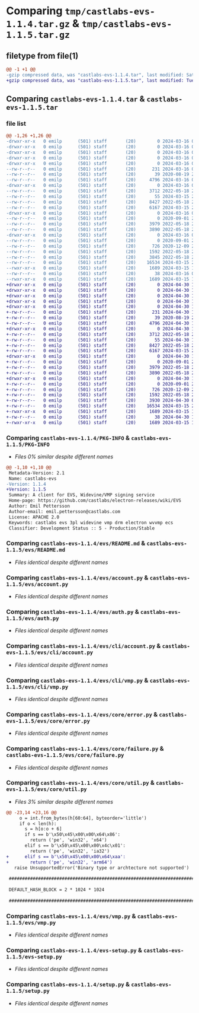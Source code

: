 # Comparing `tmp/castlabs-evs-1.1.4.tar.gz` & `tmp/castlabs-evs-1.1.5.tar.gz`

## filetype from file(1)

```diff
@@ -1 +1 @@
-gzip compressed data, was "castlabs-evs-1.1.4.tar", last modified: Sat Mar 16 00:58:55 2024, max compression
+gzip compressed data, was "castlabs-evs-1.1.5.tar", last modified: Tue Apr 30 10:21:01 2024, max compression
```

## Comparing `castlabs-evs-1.1.4.tar` & `castlabs-evs-1.1.5.tar`

### file list

```diff
@@ -1,26 +1,26 @@
-drwxr-xr-x   0 emilp      (501) staff       (20)        0 2024-03-16 00:58:55.855052 castlabs-evs-1.1.4/
-drwxr-xr-x   0 emilp      (501) staff       (20)        0 2024-03-16 00:58:55.852711 castlabs-evs-1.1.4/.build/
-drwxr-xr-x   0 emilp      (501) staff       (20)        0 2024-03-16 00:58:55.852756 castlabs-evs-1.1.4/.build/prod/
-drwxr-xr-x   0 emilp      (501) staff       (20)        0 2024-03-16 00:58:55.852803 castlabs-evs-1.1.4/.build/prod/pypi-build/
-drwxr-xr-x   0 emilp      (501) staff       (20)        0 2024-03-16 00:58:55.854796 castlabs-evs-1.1.4/.build/prod/pypi-build/castlabs_evs.egg-info/
--rw-r--r--   0 emilp      (501) staff       (20)      231 2024-03-16 00:58:55.000000 castlabs-evs-1.1.4/.build/prod/pypi-build/castlabs_evs.egg-info/SOURCES.txt
--rw-r--r--   0 emilp      (501) staff       (20)       39 2020-08-19 21:03:00.000000 castlabs-evs-1.1.4/MANIFEST.in
--rw-r--r--   0 emilp      (501) staff       (20)     4796 2024-03-16 00:58:55.854941 castlabs-evs-1.1.4/PKG-INFO
-drwxr-xr-x   0 emilp      (501) staff       (20)        0 2024-03-16 00:58:55.853865 castlabs-evs-1.1.4/evs/
--rw-r--r--   0 emilp      (501) staff       (20)     3712 2022-05-18 21:23:24.000000 castlabs-evs-1.1.4/evs/README.md
--rw-r--r--   0 emilp      (501) staff       (20)       55 2024-03-15 23:53:04.000000 castlabs-evs-1.1.4/evs/__init__.py
--rw-r--r--   0 emilp      (501) staff       (20)     8427 2022-05-18 21:23:24.000000 castlabs-evs-1.1.4/evs/account.py
--rw-r--r--   0 emilp      (501) staff       (20)     6167 2024-03-15 22:20:02.000000 castlabs-evs-1.1.4/evs/auth.py
-drwxr-xr-x   0 emilp      (501) staff       (20)        0 2024-03-16 00:58:55.854183 castlabs-evs-1.1.4/evs/cli/
--rw-r--r--   0 emilp      (501) staff       (20)        0 2020-09-01 20:40:42.000000 castlabs-evs-1.1.4/evs/cli/__init__.py
--rw-r--r--   0 emilp      (501) staff       (20)     3979 2022-05-18 21:23:24.000000 castlabs-evs-1.1.4/evs/cli/account.py
--rw-r--r--   0 emilp      (501) staff       (20)     3890 2022-05-18 21:23:24.000000 castlabs-evs-1.1.4/evs/cli/vmp.py
-drwxr-xr-x   0 emilp      (501) staff       (20)        0 2024-03-16 00:58:55.854679 castlabs-evs-1.1.4/evs/core/
--rw-r--r--   0 emilp      (501) staff       (20)        0 2020-09-01 20:40:42.000000 castlabs-evs-1.1.4/evs/core/__init__.py
--rw-r--r--   0 emilp      (501) staff       (20)      726 2020-12-09 21:06:16.000000 castlabs-evs-1.1.4/evs/core/error.py
--rw-r--r--   0 emilp      (501) staff       (20)     1592 2022-05-18 21:23:24.000000 castlabs-evs-1.1.4/evs/core/failure.py
--rw-r--r--   0 emilp      (501) staff       (20)     3845 2022-05-18 21:23:24.000000 castlabs-evs-1.1.4/evs/core/util.py
--rw-r--r--   0 emilp      (501) staff       (20)    16534 2024-03-15 23:48:33.000000 castlabs-evs-1.1.4/evs/vmp.py
--rwxr-xr-x   0 emilp      (501) staff       (20)     1689 2024-03-15 19:48:09.000000 castlabs-evs-1.1.4/evs-setup.py
--rw-r--r--   0 emilp      (501) staff       (20)       38 2024-03-16 00:58:55.855088 castlabs-evs-1.1.4/setup.cfg
--rwxr-xr-x   0 emilp      (501) staff       (20)     1689 2024-03-15 19:48:09.000000 castlabs-evs-1.1.4/setup.py
+drwxr-xr-x   0 emilp      (501) staff       (20)        0 2024-04-30 10:21:01.233352 castlabs-evs-1.1.5/
+drwxr-xr-x   0 emilp      (501) staff       (20)        0 2024-04-30 10:21:01.230904 castlabs-evs-1.1.5/.build/
+drwxr-xr-x   0 emilp      (501) staff       (20)        0 2024-04-30 10:21:01.230951 castlabs-evs-1.1.5/.build/prod/
+drwxr-xr-x   0 emilp      (501) staff       (20)        0 2024-04-30 10:21:01.231003 castlabs-evs-1.1.5/.build/prod/pypi-build/
+drwxr-xr-x   0 emilp      (501) staff       (20)        0 2024-04-30 10:21:01.233086 castlabs-evs-1.1.5/.build/prod/pypi-build/castlabs_evs.egg-info/
+-rw-r--r--   0 emilp      (501) staff       (20)      231 2024-04-30 10:21:01.000000 castlabs-evs-1.1.5/.build/prod/pypi-build/castlabs_evs.egg-info/SOURCES.txt
+-rw-r--r--   0 emilp      (501) staff       (20)       39 2020-08-19 21:03:00.000000 castlabs-evs-1.1.5/MANIFEST.in
+-rw-r--r--   0 emilp      (501) staff       (20)     4796 2024-04-30 10:21:01.233237 castlabs-evs-1.1.5/PKG-INFO
+drwxr-xr-x   0 emilp      (501) staff       (20)        0 2024-04-30 10:21:01.232063 castlabs-evs-1.1.5/evs/
+-rw-r--r--   0 emilp      (501) staff       (20)     3712 2022-05-18 21:23:24.000000 castlabs-evs-1.1.5/evs/README.md
+-rw-r--r--   0 emilp      (501) staff       (20)       55 2024-04-30 10:17:13.000000 castlabs-evs-1.1.5/evs/__init__.py
+-rw-r--r--   0 emilp      (501) staff       (20)     8427 2022-05-18 21:23:24.000000 castlabs-evs-1.1.5/evs/account.py
+-rw-r--r--   0 emilp      (501) staff       (20)     6167 2024-03-15 22:20:02.000000 castlabs-evs-1.1.5/evs/auth.py
+drwxr-xr-x   0 emilp      (501) staff       (20)        0 2024-04-30 10:21:01.232420 castlabs-evs-1.1.5/evs/cli/
+-rw-r--r--   0 emilp      (501) staff       (20)        0 2020-09-01 20:40:42.000000 castlabs-evs-1.1.5/evs/cli/__init__.py
+-rw-r--r--   0 emilp      (501) staff       (20)     3979 2022-05-18 21:23:24.000000 castlabs-evs-1.1.5/evs/cli/account.py
+-rw-r--r--   0 emilp      (501) staff       (20)     3890 2022-05-18 21:23:24.000000 castlabs-evs-1.1.5/evs/cli/vmp.py
+drwxr-xr-x   0 emilp      (501) staff       (20)        0 2024-04-30 10:21:01.232952 castlabs-evs-1.1.5/evs/core/
+-rw-r--r--   0 emilp      (501) staff       (20)        0 2020-09-01 20:40:42.000000 castlabs-evs-1.1.5/evs/core/__init__.py
+-rw-r--r--   0 emilp      (501) staff       (20)      726 2020-12-09 21:06:16.000000 castlabs-evs-1.1.5/evs/core/error.py
+-rw-r--r--   0 emilp      (501) staff       (20)     1592 2022-05-18 21:23:24.000000 castlabs-evs-1.1.5/evs/core/failure.py
+-rw-r--r--   0 emilp      (501) staff       (20)     3930 2024-04-30 09:36:09.000000 castlabs-evs-1.1.5/evs/core/util.py
+-rw-r--r--   0 emilp      (501) staff       (20)    16534 2024-03-15 23:48:33.000000 castlabs-evs-1.1.5/evs/vmp.py
+-rwxr-xr-x   0 emilp      (501) staff       (20)     1689 2024-03-15 19:48:09.000000 castlabs-evs-1.1.5/evs-setup.py
+-rw-r--r--   0 emilp      (501) staff       (20)       38 2024-04-30 10:21:01.233388 castlabs-evs-1.1.5/setup.cfg
+-rwxr-xr-x   0 emilp      (501) staff       (20)     1689 2024-03-15 19:48:09.000000 castlabs-evs-1.1.5/setup.py
```

### Comparing `castlabs-evs-1.1.4/PKG-INFO` & `castlabs-evs-1.1.5/PKG-INFO`

 * *Files 0% similar despite different names*

```diff
@@ -1,10 +1,10 @@
 Metadata-Version: 2.1
 Name: castlabs-evs
-Version: 1.1.4
+Version: 1.1.5
 Summary: A client for EVS, Widevine/VMP signing service
 Home-page: https://github.com/castlabs/electron-releases/wiki/EVS
 Author: Emil Pettersson
 Author-email: emil.pettersson@castlabs.com
 License: APACHE 2.0
 Keywords: castlabs evs 3pl widevine vmp drm electron wvvmp ecs
 Classifier: Development Status :: 5 - Production/Stable
```

### Comparing `castlabs-evs-1.1.4/evs/README.md` & `castlabs-evs-1.1.5/evs/README.md`

 * *Files identical despite different names*

### Comparing `castlabs-evs-1.1.4/evs/account.py` & `castlabs-evs-1.1.5/evs/account.py`

 * *Files identical despite different names*

### Comparing `castlabs-evs-1.1.4/evs/auth.py` & `castlabs-evs-1.1.5/evs/auth.py`

 * *Files identical despite different names*

### Comparing `castlabs-evs-1.1.4/evs/cli/account.py` & `castlabs-evs-1.1.5/evs/cli/account.py`

 * *Files identical despite different names*

### Comparing `castlabs-evs-1.1.4/evs/cli/vmp.py` & `castlabs-evs-1.1.5/evs/cli/vmp.py`

 * *Files identical despite different names*

### Comparing `castlabs-evs-1.1.4/evs/core/error.py` & `castlabs-evs-1.1.5/evs/core/error.py`

 * *Files identical despite different names*

### Comparing `castlabs-evs-1.1.4/evs/core/failure.py` & `castlabs-evs-1.1.5/evs/core/failure.py`

 * *Files identical despite different names*

### Comparing `castlabs-evs-1.1.4/evs/core/util.py` & `castlabs-evs-1.1.5/evs/core/util.py`

 * *Files 3% similar despite different names*

```diff
@@ -23,14 +23,16 @@
     o = int.from_bytes(h[60:64], byteorder='little')
     if o < len(h):
       s = h[o:o + 6]
       if s == b'\x50\x45\x00\x00\x64\x86':
         return ('pe', 'win32', 'x64')
       elif s == b'\x50\x45\x00\x00\x4c\x01':
         return ('pe', 'win32', 'ia32')
+      elif s == b'\x50\x45\x00\x00\x64\xaa':
+        return ('pe', 'win32', 'arm64')
   raise UnsupportedError('Binary type or archtecture not supported')
 
 ################################################################################
 
 DEFAULT_HASH_BLOCK = 2 * 1024 * 1024
 
 ################################################################################
```

### Comparing `castlabs-evs-1.1.4/evs/vmp.py` & `castlabs-evs-1.1.5/evs/vmp.py`

 * *Files identical despite different names*

### Comparing `castlabs-evs-1.1.4/evs-setup.py` & `castlabs-evs-1.1.5/evs-setup.py`

 * *Files identical despite different names*

### Comparing `castlabs-evs-1.1.4/setup.py` & `castlabs-evs-1.1.5/setup.py`

 * *Files identical despite different names*

